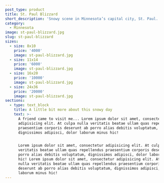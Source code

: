```yaml
---
post_type: product
title: St. Paul Blizzard
short_description: 'Snowy scene in Minnesota’s capital city, St. Paul.'
category:
  - Minnesota
image: st-paul-blizzard.jpg
slug: st-paul-blizzard
sizes:
  - size: 8x10
    price: '4000'
    image: st-paul-blizzard.jpg
  - size: 11x14
    price: '6000'
    image: st-paul-blizzard.jpg
  - size: 16x20
    price: '10000'
    image: st-paul-blizzard.jpg
  - size: 24x36
    price: '20000'
    image: st-paul-blizzard.jpg
sections:
  - type: text_block
    title: A little bit more about this snowy day
    text: >-
      A friend came to visit me... Lorem ipsum dolor sit amet, consectetur
      adipisicing elit. At culpa nulla veritatis beatae ullam quas repellendus
      praesentium corporis deserunt ab porro alias debitis voluptatum,
      dignissimos adipisci, dolor laborum minus hic!


      Lorem ipsum dolor sit amet, consectetur adipisicing elit. At culpa nulla
      veritatis beatae ullam quas repellendus praesentium corporis deserunt ab
      porro alias debitis voluptatum, dignissimos adipisci, dolor laborum minus
      hic! Lorem ipsum dolor sit amet, consectetur adipisicing elit. At culpa
      nulla veritatis beatae ullam quas repellendus praesentium corporis
      deserunt ab porro alias debitis voluptatum, dignissimos adipisci, dolor
      laborum minus hic!
---
```

